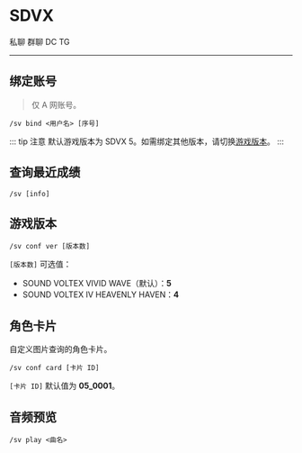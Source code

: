 # SDVX
<span class="span-friend">私聊</span>
<span class="span-group">群聊</span>
<span class="span-discord">DC</span>
<span class="span-telegram">TG</span>

---

## 绑定账号
> 仅 A 网账号。
```
/sv bind <用户名> [序号]
```
::: tip 注意
默认游戏版本为 SDVX 5。如需绑定其他版本，请切换[游戏版本](#游戏版本)。
:::

## 查询最近成绩
```
/sv [info]
```

## 游戏版本
```
/sv conf ver [版本数]
```
`[版本数]` 可选值：
- SOUND VOLTEX VIVID WAVE（默认）：**5**
- SOUND VOLTEX IV HEAVENLY HAVEN：**4**

## 角色卡片
自定义图片查询的角色卡片。

```
/sv conf card [卡片 ID]
```
`[卡片 ID]` 默认值为 **05_0001**。

## 音频预览
```
/sv play <曲名>
```